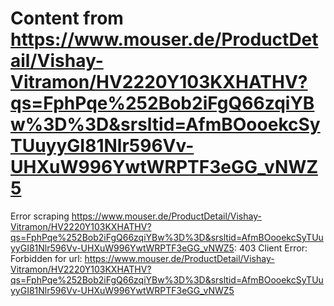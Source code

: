 # Content from https://www.mouser.de/ProductDetail/Vishay-Vitramon/HV2220Y103KXHATHV?qs=FphPqe%252Bob2iFgQ66zqiYBw%3D%3D&srsltid=AfmBOooekcSyTUuyyGI81Nlr596Vv-UHXuW996YwtWRPTF3eGG_vNWZ5

Error scraping https://www.mouser.de/ProductDetail/Vishay-Vitramon/HV2220Y103KXHATHV?qs=FphPqe%252Bob2iFgQ66zqiYBw%3D%3D&srsltid=AfmBOooekcSyTUuyyGI81Nlr596Vv-UHXuW996YwtWRPTF3eGG_vNWZ5: 403 Client Error: Forbidden for url: https://www.mouser.de/ProductDetail/Vishay-Vitramon/HV2220Y103KXHATHV?qs=FphPqe%252Bob2iFgQ66zqiYBw%3D%3D&srsltid=AfmBOooekcSyTUuyyGI81Nlr596Vv-UHXuW996YwtWRPTF3eGG_vNWZ5